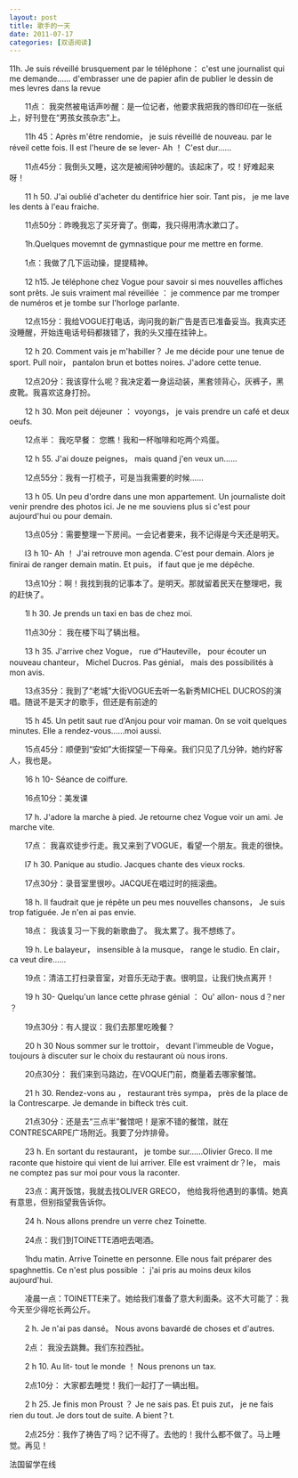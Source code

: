 ```yaml
---
layout: post
title: 歌手的一天
date: 2011-07-17
categories: [双语阅读]  
---
```


11h. Je suis réveillé brusquement par le téléphone： c'est une journalist qui me demande…… d'embrasser une de papier afin de publier le dessin de mes levres dans la revue

　　11点： 我突然被电话声吵醒：是一位记者，他要求我把我的唇印印在一张纸上，好刊登在“男孩女孩杂志”上。

　　11h 45：Après m'être rendomie， je suis réveillé de nouveau. par le réveil cette fois. II est l'heure de se lever- Ah ！ C'est dur……

　　11点45分：我倒头又睡，这次是被闹钟吵醒的。该起床了，哎！好难起来呀！

　　11 h 50. J'ai oublié d'acheter du dentifrice hier soir. Tant pis， je me lave les dents à l'eau fraiche.

　　11点50分：昨晚我忘了买牙膏了。倒霉，我只得用清水漱口了。

　　1h.Quelques movemnt de gymnastique pour me mettre en forme.

　　1点：我做了几下运动操，提提精神。

　　12 h15. Je téléphone chez Vogue pour savoir si mes nouvelles affiches sont prêts. Je suis vraiment mal réveillée ： je commence par me tromper de numéros et je tombe sur l'horloge parlante.

　　12点15分：我给VOGUE打电话，询问我的新广告是否已准备妥当。我真实还没睡醒，开始连电话号码都拨错了，我的头又撞在挂钟上。

　　12 h 20. Comment vais je m'habiller？ Je me décide pour une tenue de sport. Pull noir， pantalon brun et bottes noires. J'adore cette tenue.

　　12点20分：我该穿什么呢？我决定着一身运动装，黑套领背心，灰裤子，黑皮靴。我喜欢这身打扮。

　　12 h 30. Mon peit déjeuner ： voyongs， je vais prendre un café et deux oeufs.

　　12点半： 我吃早餐： 您瞧！我和一杯咖啡和吃两个鸡蛋。

　　12 h 55. J'ai douze peignes， mais quand j'en veux un……

　　12点55分：我有一打梳子，可是当我需要的时候……

　　13 h 05. Un peu d'ordre dans une mon appartement. Un journaliste doit venir prendre des photos ici. Je ne me souviens plus si c'est pour aujourd'hui ou pour demain.

　　13点05分：需要整理一下房间。一会记者要来，我不记得是今天还是明天。

　　l3 h 10- Ah ！ J'ai retrouve mon agenda. C'est pour demain. Alors je finirai de ranger demain matin. Et puis， if faut que je me dépêche.

　　13点10分：啊！我找到我的记事本了。是明天。那就留着民天在整理吧，我的赶快了。

　　1l h 30. Je prends un taxi en bas de chez moi.

　　11点30分： 我在楼下叫了辆出租。

　　13 h 35. J'arrive chez Vogue， rue d“Hauteville， pour écouter un nouveau chanteur， Michel Ducros. Pas génial， mais des possibilités à mon avis.

　　13点35分：我到了“老城”大街VOGUE去听一名新秀MICHEL DUCROS的演唱。随说不是天才的歌手，但还是有前途的

　　15 h 45. Un petit saut rue d'Anjou pour voir maman. 0n se voit quelques minutes. Elle a rendez-vous……moi aussi.

　　15点45分：顺便到“安如”大街探望一下母亲。我们只见了几分钟，她约好客人，我也是。

　　16 h 10- Séance de coiffure.

　　16点10分：美发课

　　17 h. J'adore la marche à pied. Je retourne chez Vogue voir un ami. Je marche vite.

　　17点： 我喜欢徒步行走。我又来到了VOGUE，看望一个朋友。我走的很快。

　　l7 h 30. Panique au studio. Jacques chante des vieux rocks.

　　17点30分：录音室里很吵。JACQUE在唱过时的摇滚曲。

　　18 h. Il faudrait que je répête un peu mes nouvelles chansons， Je suis trop fatiguée. Je n'en ai pas envie.

　　18点： 我该复习一下我的新歌曲了。 我太累了。我不想练了。

　　19 h. Le balayeur， insensible à la musque， range le studio. En clair， ca veut dire……

　　19点：清洁工打扫录音室，对音乐无动于衷。很明显，让我们快点离开！

　　19 h 30- Quelqu'un lance cette phrase génial ： Ou' allon- nous d？ner ？

　　19点30分：有人提议：我们去那里吃晚餐？

　　20 h 30 Nous sommer sur le trottoir， devant l'immeuble de Vogue， toujours à discuter sur le choix du restaurant où nous irons.

　　20点30分： 我们来到马路边，在VOQUE门前，商量着去哪家餐馆。

　　21 h 30. Rendez-vons au ， restaurant très sympa， près de la place de la Contrescarpe. Je demande in bifteck très cuit.

　　21点30分：还是去“三点半”餐馆吧！是家不错的餐馆，就在CONTRESCARPE广场附近。我要了分炸排骨。

　　23 h. En sortant du restaurant， je tombe sur……Olivier Greco. Il me raconte que histoire qui vient de lui arriver. Elle est vraiment dr？le， mais ne comptez pas sur moi pour vous la raconter.

　　23点：离开饭馆，我就去找OLIVER GRECO， 他给我将他遇到的事情。她真有意思，但别指望我告诉你。

　　24 h. Nous allons prendre un verre chez Toinette.

　　24点：我们到TOINETTE酒吧去喝酒。

　　1hdu matin. Arrive Toinette en personne. Elle nous fait préparer des spaghnettis. Ce n'est plus possible ： j'ai pris au moins deux kilos aujourd'hui.

　　凌晨一点：TOINETTE来了。她给我们准备了意大利面条。这不大可能了：我今天至少得吃长两公斤。

　　2 h. Je n'ai pas dansé。 Nous avons bavardé de choses et d'autres.

　　2点： 我没去跳舞。我们东拉西扯。

　　2 h 10. Au lit- tout le monde ！ Nous prenons un tax.

　　2点10分： 大家都去睡觉！我们一起打了一辆出租。

　　2 h 25. Je finis mon Proust ？ Je ne sais pas. Et puis zut， je ne fais rien du tout. Je dors tout de suite. A bient？t.

　　2点25分：我作了祷告了吗？记不得了。去他的！我什么都不做了。马上睡觉。再见！

法国留学在线
